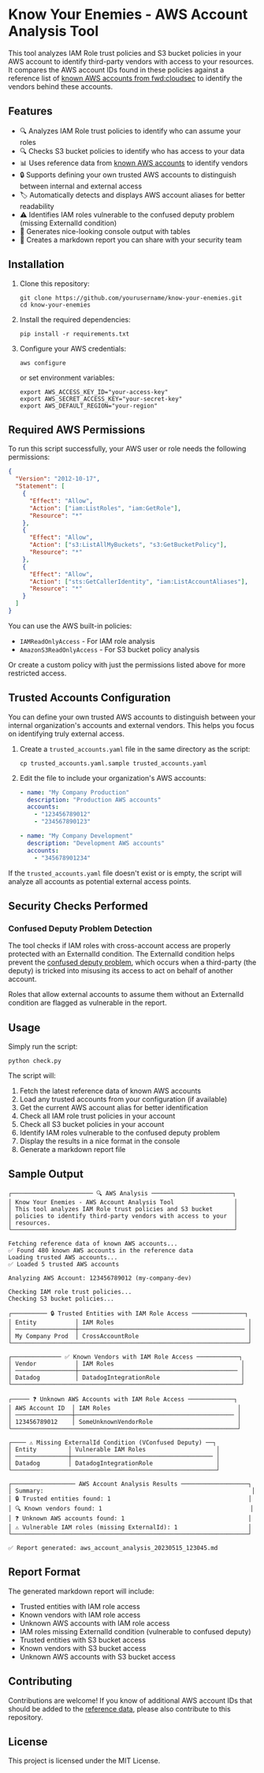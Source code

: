 # Know Your Enemies - AWS Account Analysis Tool

This tool analyzes IAM Role trust policies and S3 bucket policies in your AWS account to identify third-party vendors with access to your resources. It compares the AWS account IDs found in these policies against a reference list of [known AWS accounts from fwd:cloudsec](https://github.com/fwdcloudsec/known_aws_accounts/) to identify the vendors behind these accounts.

## Features

- 🔍 Analyzes IAM Role trust policies to identify who can assume your roles
- 🔍 Checks S3 bucket policies to identify who has access to your data
- 📊 Uses reference data from [known AWS accounts](https://github.com/fwdcloudsec/known_aws_accounts) to identify vendors
- 🔒 Supports defining your own trusted AWS accounts to distinguish between internal and external access
- 🏷️ Automatically detects and displays AWS account aliases for better readability
- ⚠️ Identifies IAM roles vulnerable to the confused deputy problem (missing ExternalId condition)
- 📝 Generates nice-looking console output with tables
- 📄 Creates a markdown report you can share with your security team

## Installation

1. Clone this repository:

   ```
   git clone https://github.com/yourusername/know-your-enemies.git
   cd know-your-enemies
   ```

2. Install the required dependencies:

   ```
   pip install -r requirements.txt
   ```

3. Configure your AWS credentials:
   ```
   aws configure
   ```
   or set environment variables:
   ```
   export AWS_ACCESS_KEY_ID="your-access-key"
   export AWS_SECRET_ACCESS_KEY="your-secret-key"
   export AWS_DEFAULT_REGION="your-region"
   ```

## Required AWS Permissions

To run this script successfully, your AWS user or role needs the following permissions:

```json
{
  "Version": "2012-10-17",
  "Statement": [
    {
      "Effect": "Allow",
      "Action": ["iam:ListRoles", "iam:GetRole"],
      "Resource": "*"
    },
    {
      "Effect": "Allow",
      "Action": ["s3:ListAllMyBuckets", "s3:GetBucketPolicy"],
      "Resource": "*"
    },
    {
      "Effect": "Allow",
      "Action": ["sts:GetCallerIdentity", "iam:ListAccountAliases"],
      "Resource": "*"
    }
  ]
}
```

You can use the AWS built-in policies:

- `IAMReadOnlyAccess` - For IAM role analysis
- `AmazonS3ReadOnlyAccess` - For S3 bucket policy analysis

Or create a custom policy with just the permissions listed above for more restricted access.

## Trusted Accounts Configuration

You can define your own trusted AWS accounts to distinguish between your internal organization's accounts and external vendors. This helps you focus on identifying truly external access.

1. Create a `trusted_accounts.yaml` file in the same directory as the script:

   ```
   cp trusted_accounts.yaml.sample trusted_accounts.yaml
   ```

2. Edit the file to include your organization's AWS accounts:

   ```yaml
   - name: "My Company Production"
     description: "Production AWS accounts"
     accounts:
       - "123456789012"
       - "234567890123"

   - name: "My Company Development"
     description: "Development AWS accounts"
     accounts:
       - "345678901234"
   ```

If the `trusted_accounts.yaml` file doesn't exist or is empty, the script will analyze all accounts as potential external access points.

## Security Checks Performed

### Confused Deputy Problem Detection

The tool checks if IAM roles with cross-account access are properly protected with an ExternalId condition. The ExternalId condition helps prevent the [confused deputy problem](https://docs.aws.amazon.com/IAM/latest/UserGuide/confused-deputy.html), which occurs when a third-party (the deputy) is tricked into misusing its access to act on behalf of another account.

Roles that allow external accounts to assume them without an ExternalId condition are flagged as vulnerable in the report.

## Usage

Simply run the script:

```
python check.py
```

The script will:

1. Fetch the latest reference data of known AWS accounts
2. Load any trusted accounts from your configuration (if available)
3. Get the current AWS account alias for better identification
4. Check all IAM role trust policies in your account
5. Check all S3 bucket policies in your account
6. Identify IAM roles vulnerable to the confused deputy problem
7. Display the results in a nice format in the console
8. Generate a markdown report file

## Sample Output

```
┌─────────────────────── 🔍 AWS Analysis ───────────────────────┐
│ Know Your Enemies - AWS Account Analysis Tool                 │
│ This tool analyzes IAM Role trust policies and S3 bucket      │
│ policies to identify third-party vendors with access to your  │
│ resources.                                                    │
└───────────────────────────────────────────────────────────────┘

Fetching reference data of known AWS accounts...
✅ Found 480 known AWS accounts in the reference data
Loading trusted AWS accounts...
✅ Loaded 5 trusted AWS accounts

Analyzing AWS Account: 123456789012 (my-company-dev)

Checking IAM role trust policies...
Checking S3 bucket policies...

┌────────── 🔒 Trusted Entities with IAM Role Access ───────────────┐
│ Entity           │ IAM Roles                                      │
│ ─────────────────┼─────────────────────────────────────────────── │
│ My Company Prod  │ CrossAccountRole                               │
└───────────────────────────────────────────────────────────────────┘

┌────────────── ✅ Known Vendors with IAM Role Access ────────────┐
│ Vendor           │ IAM Roles                                    │
│ ─────────────────┼───────────────────────────────────────────── │
│ Datadog          │ DatadogIntegrationRole                       │
└─────────────────────────────────────────────────────────────────┘

┌───── ❓ Unknown AWS Accounts with IAM Role Access ─────────────┐
│ AWS Account ID  │ IAM Roles                                    │
│ ────────────────┼───────────────────────────────────────────── │
│ 123456789012    │ SomeUnknownVendorRole                        │
└────────────────────────────────────────────────────────────────┘

┌──── ⚠️ Missing ExternalId Condition (VConfused Deputy) ──┐
│ Entity         │ Vulnerable IAM Roles                    │
│ ───────────────┼──────────────────────────────────────── │
│ Datadog        │ DatadogIntegrationRole                  │
└──────────────────────────────────────────────────────────┘

┌────────────────── AWS Account Analysis Results ───────────────────┐
│ Summary:                                                           │
│ 🔒 Trusted entities found: 1                                       │
│ 🔍 Known vendors found: 1                                          │
│ ❓ Unknown AWS accounts found: 1                                   │
│ ⚠️ Vulnerable IAM roles (missing ExternalId): 1                    │
└───────────────────────────────────────────────────────────────────┘

✅ Report generated: aws_account_analysis_20230515_123045.md
```

## Report Format

The generated markdown report will include:

- Trusted entities with IAM role access
- Known vendors with IAM role access
- Unknown AWS accounts with IAM role access
- IAM roles missing ExternalId condition (vulnerable to confused deputy)
- Trusted entities with S3 bucket access
- Known vendors with S3 bucket access
- Unknown AWS accounts with S3 bucket access

## Contributing

Contributions are welcome! If you know of additional AWS account IDs that should be added to the [reference data](https://github.com/fwdcloudsec/known_aws_accounts/), please also contribute to this repository.

## License

This project is licensed under the MIT License.
